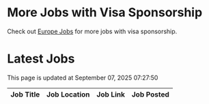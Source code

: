 # More Jobs with Visa Sponsorship

Check out [Europe Jobs](https://github.com/sureshparimi/europejobs#latest-jobs) for more jobs with visa sponsorship.

# Latest Jobs

This page is updated at September 07, 2025 07:27:50

| Job Title | Job Location | Job Link | Job Posted |
| --- | --- | --- | --- |
